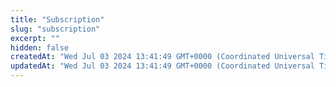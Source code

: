 ```yaml
---
title: "Subscription"
slug: "subscription"
excerpt: ""
hidden: false
createdAt: "Wed Jul 03 2024 13:41:49 GMT+0000 (Coordinated Universal Time)"
updatedAt: "Wed Jul 03 2024 13:41:49 GMT+0000 (Coordinated Universal Time)"
---
```

